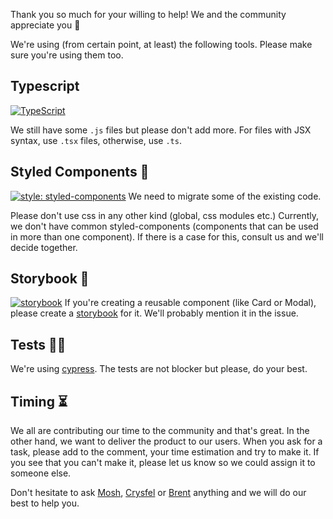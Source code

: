 Thank you so much for your willing to help! We and the community appreciate you 🖖

We're using (from certain point, at least) the following tools. Please make sure you're using them too.

## Typescript

[![TypeScript](https://img.shields.io/badge/%3C%2F%3E-TypeScript-%230074c1.svg)](http://www.typescriptlang.org/)

We still have some `.js` files but please don't add more.
For files with JSX syntax, use `.tsx` files, otherwise, use `.ts`.

## Styled Components 💅

[![style: styled-components](https://img.shields.io/badge/style-%F0%9F%92%85%20styled--components-orange.svg?colorB=daa357&colorA=db748e)](https://github.com/styled-components/styled-components)
We need to migrate some of the existing code.

Please don't use css in any other kind (global, css modules etc.)
Currently, we don't have common styled-components (components that can be used in more than one component).
If there is a case for this, consult us and we'll decide together.


## Storybook 📖

[![storybook](https://cdn.jsdelivr.net/gh/storybookjs/brand@master/badge/badge-storybook.svg)](https://mentors.codingcoach.io/sb/)
 If you're creating a reusable component (like Card or Modal), please create a <a href="https://mentors.codingcoach.io/sb/" target="_blank" />storybook</a> for it.
We'll probably mention it in the issue.


## Tests 🕵️‍♂️

We're using [cypress](https://www.cypress.io/). The tests are not blocker but please, do your best.

## Timing ⏳

We all are contributing our time to the community and that's great. In the other hand, we want to deliver the product to our users.
When you ask for a task, please add to the comment, your time estimation and try to make it.
If you see that you can't make it, please let us know so we could assign it to someone else.

Don't hesitate to ask [Mosh](https://coding-coach.slack.com/team/UFL4N8ETE), [Crysfel](https://coding-coach.slack.com/team/UCQ9GL8UB) or [Brent](UHZHPRDFD) anything and we will do our best to help you.

